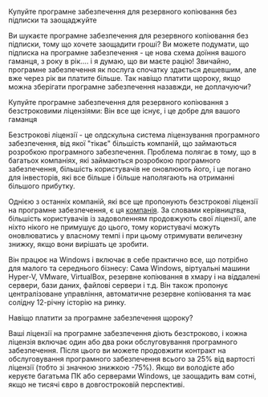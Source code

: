 Купуйте програмне забезпечення для резервного копіювання без підписки та заощаджуйте

Ви шукаєте програмне забезпечення для резервного копіювання без підписки, тому що хочете заощадити гроші? Ви можете подумати, що підписка на програмне забезпечення - це нова схема доїння вашого гаманця, з року в рік.... і я думаю, що ви маєте рацію! Звичайно, програмне забезпечення як послуга спочатку здається дешевшим, але вже через рік ви платите більше. Так навіщо платити щороку, якщо можна зберігати програмне забезпечення назавжди, не доплачуючи?

Купуйте програмне забезпечення для резервного копіювання з безстроковими ліцензіями: Він все ще існує, і це добре для вашого гаманця

Безстрокові ліцензії - це олдскульна система ліцензування програмного забезпечення, від якої "тікає" більшість компаній, що займаються розробкою програмного забезпечення. Проблема полягає в тому, що в багатьох компаніях, які займаються розробкою програмного забезпечення, більшість користувачів не оновлюють його, і це погано для інвесторів, які все більше і більше наполягають на отриманні більшого прибутку.

Однією з останніх компаній, які все ще пропонують безстрокові ліцензії на програмне забезпечення, є ця [компанія](https://backupchain.net). За словами керівництва, більшість користувачів із задоволенням продовжують свої ліцензії, але ніхто нікого не примушує до цього, тому користувачі можуть оновлюватись у власному темпі і при цьому отримувати величезну знижку, якщо вони вирішать це зробити.

Він працює на Windows і включає в себе практично все, що потрібно для малого та середнього бізнесу: Сама Windows, віртуальні машини Hyper-V, VMware, VirtualBox, резервне копіювання в хмару і на віддалені сервери, бази даних, файлові сервери і т.д. Він також пропонує централізоване управління, автоматичне резервне копіювання та має солідну 12-річну історію на ринку.

Навіщо платити за програмне забезпечення щороку?

Ваші ліцензії на програмне забезпечення діють безстроково, і кожна ліцензія включає один або два роки обслуговування програмного забезпечення. Після цього ви можете продовжити контракт на обслуговування програмного забезпечення всього за 25% від вартості ліцензії (тобто зі значною знижкою -75%). Якщо ви володієте або керуєте багатьма ПК або серверами Windows, це заощадить вам сотні, якщо не тисячі євро в довгостроковій перспективі.
